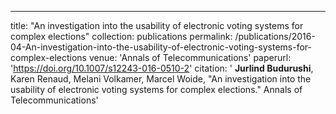 ---
title: "An investigation into the usability of electronic voting systems for complex elections"
collection: publications
permalink: /publications/2016-04-An-investigation-into-the-usability-of-electronic-voting-systems-for-complex-elections
venue: 'Annals of Telecommunications'
paperurl: 'https://doi.org/10.1007/s12243-016-0510-2'
citation: ' <b>Jurlind Budurushi</b>,  Karen Renaud,  Melani Volkamer,  Marcel Woide, &quot;An investigation into the usability of electronic voting systems for complex elections.&quot; Annals of Telecommunications'